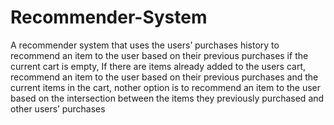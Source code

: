# Recommender-System
A recommender system that uses the users’ purchases history to recommend an item to the user based on their previous purchases if the current cart is empty, If there are items 
already added to the users cart, recommend an item to the user based on their previous purchases and the current items in the cart, nother option is to recommend an item to the user based on the intersection between the items they previously purchased and other users’ purchases
